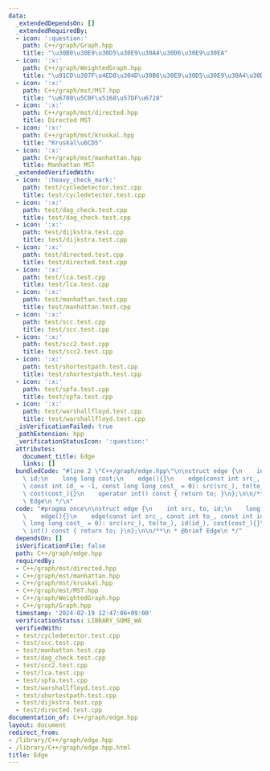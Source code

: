 ```yaml
---
data:
  _extendedDependsOn: []
  _extendedRequiredBy:
  - icon: ':question:'
    path: C++/graph/Graph.hpp
    title: "\u30B0\u30E9\u30D5\u30E9\u30A4\u30D6\u30E9\u30EA"
  - icon: ':x:'
    path: C++/graph/WeightedGraph.hpp
    title: "\u91CD\u307F\u4ED8\u304D\u30B0\u30E9\u30D5\u30E9\u30A4\u30D6\u30E9\u30EA"
  - icon: ':x:'
    path: C++/graph/mst/MST.hpp
    title: "\u6700\u5C0F\u5168\u57DF\u6728"
  - icon: ':x:'
    path: C++/graph/mst/directed.hpp
    title: Directed MST
  - icon: ':x:'
    path: C++/graph/mst/kruskal.hpp
    title: "Kruskal\u6CD5"
  - icon: ':x:'
    path: C++/graph/mst/manhattan.hpp
    title: Manhattan MST
  _extendedVerifiedWith:
  - icon: ':heavy_check_mark:'
    path: test/cycledetector.test.cpp
    title: test/cycledetector.test.cpp
  - icon: ':x:'
    path: test/dag_check.test.cpp
    title: test/dag_check.test.cpp
  - icon: ':x:'
    path: test/dijkstra.test.cpp
    title: test/dijkstra.test.cpp
  - icon: ':x:'
    path: test/directed.test.cpp
    title: test/directed.test.cpp
  - icon: ':x:'
    path: test/lca.test.cpp
    title: test/lca.test.cpp
  - icon: ':x:'
    path: test/manhattan.test.cpp
    title: test/manhattan.test.cpp
  - icon: ':x:'
    path: test/scc.test.cpp
    title: test/scc.test.cpp
  - icon: ':x:'
    path: test/scc2.test.cpp
    title: test/scc2.test.cpp
  - icon: ':x:'
    path: test/shortestpath.test.cpp
    title: test/shortestpath.test.cpp
  - icon: ':x:'
    path: test/spfa.test.cpp
    title: test/spfa.test.cpp
  - icon: ':x:'
    path: test/warshallfloyd.test.cpp
    title: test/warshallfloyd.test.cpp
  _isVerificationFailed: true
  _pathExtension: hpp
  _verificationStatusIcon: ':question:'
  attributes:
    document_title: Edge
    links: []
  bundledCode: "#line 2 \"C++/graph/edge.hpp\"\n\nstruct edge {\n    int src, to,\
    \ id;\n    long long cost;\n    edge(){}\n    edge(const int src_, const int to_,\
    \ const int id_ = -1, const long long cost_ = 0): src(src_), to(to_), id(id_),\
    \ cost(cost_){}\n    operator int() const { return to; }\n};\n\n/**\n * @brief\
    \ Edge\n */\n"
  code: "#pragma once\n\nstruct edge {\n    int src, to, id;\n    long long cost;\n\
    \    edge(){}\n    edge(const int src_, const int to_, const int id_ = -1, const\
    \ long long cost_ = 0): src(src_), to(to_), id(id_), cost(cost_){}\n    operator\
    \ int() const { return to; }\n};\n\n/**\n * @brief Edge\n */"
  dependsOn: []
  isVerificationFile: false
  path: C++/graph/edge.hpp
  requiredBy:
  - C++/graph/mst/directed.hpp
  - C++/graph/mst/manhattan.hpp
  - C++/graph/mst/kruskal.hpp
  - C++/graph/mst/MST.hpp
  - C++/graph/WeightedGraph.hpp
  - C++/graph/Graph.hpp
  timestamp: '2024-02-19 12:47:06+09:00'
  verificationStatus: LIBRARY_SOME_WA
  verifiedWith:
  - test/cycledetector.test.cpp
  - test/scc.test.cpp
  - test/manhattan.test.cpp
  - test/dag_check.test.cpp
  - test/scc2.test.cpp
  - test/lca.test.cpp
  - test/spfa.test.cpp
  - test/warshallfloyd.test.cpp
  - test/shortestpath.test.cpp
  - test/dijkstra.test.cpp
  - test/directed.test.cpp
documentation_of: C++/graph/edge.hpp
layout: document
redirect_from:
- /library/C++/graph/edge.hpp
- /library/C++/graph/edge.hpp.html
title: Edge
---
```


